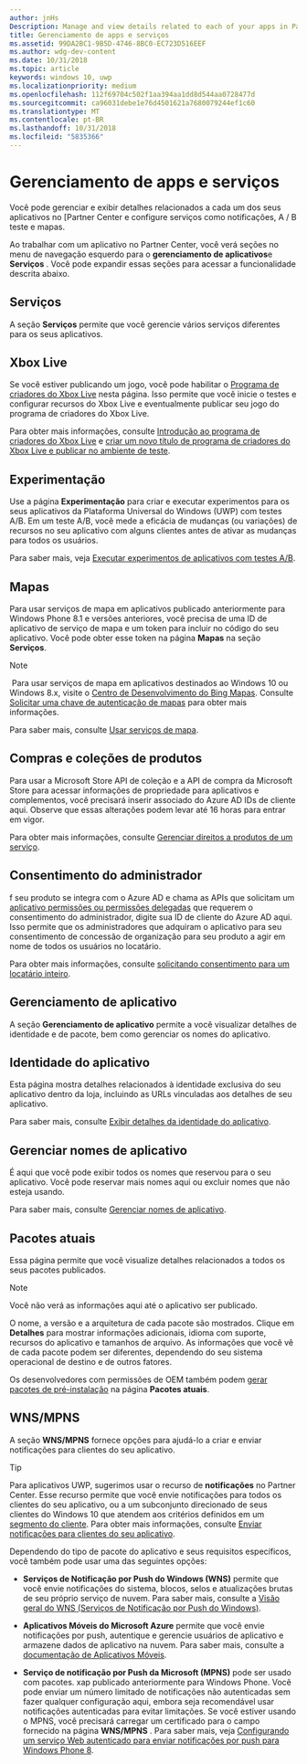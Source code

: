 ```yaml
---
author: jnHs
Description: Manage and view details related to each of your apps in Partner Center, and configure services such as A/B testing and maps.
title: Gerenciamento de apps e serviços
ms.assetid: 99DA2BC1-9B5D-4746-8BC0-EC723D516EEF
ms.author: wdg-dev-content
ms.date: 10/31/2018
ms.topic: article
keywords: windows 10, uwp
ms.localizationpriority: medium
ms.openlocfilehash: 112f69704c502f1aa394aa1dd8d544aa0728477d
ms.sourcegitcommit: ca96031debe1e76d4501621a7680079244ef1c60
ms.translationtype: MT
ms.contentlocale: pt-BR
ms.lasthandoff: 10/31/2018
ms.locfileid: "5835366"
---
```

# <a name="app-management-and-services"></a>Gerenciamento de apps e serviços

Você pode gerenciar e exibir detalhes relacionados a cada um dos seus aplicativos no [Partner Center e configure serviços como notificações, A / B teste e mapas.

Ao trabalhar com um aplicativo no Partner Center, você verá seções no menu de navegação esquerdo para o **gerenciamento de aplicativos**e **Serviços** . Você pode expandir essas seções para acessar a funcionalidade descrita abaixo.

## <a name="services"></a>Serviços

A seção **Serviços** permite que você gerencie vários serviços diferentes para os seus aplicativos.

## <a name="xbox-live"></a>Xbox Live

Se você estiver publicando um jogo, você pode habilitar o [Programa de criadores do Xbox Live](http://xbox.com/developers/creators-program) nesta página. Isso permite que você inicie o testes e configurar recursos do Xbox Live e eventualmente publicar seu jogo do programa de criadores do Xbox Live.

Para obter mais informações, consulte [Introdução ao programa de criadores do Xbox Live](../xbox-live/get-started-with-creators/get-started-with-xbox-live-creators.md) e [criar um novo título de programa de criadores do Xbox Live e publicar no ambiente de teste](../xbox-live/get-started-with-creators/create-and-test-a-new-creators-title.md).

## <a name="experimentation"></a>Experimentação

Use a página **Experimentação** para criar e executar experimentos para os seus aplicativos da Plataforma Universal do Windows (UWP) com testes A/B. Em um teste A/B, você mede a eficácia de mudanças (ou variações) de recursos no seu aplicativo com alguns clientes antes de ativar as mudanças para todos os usuários.

Para saber mais, veja [Executar experimentos de aplicativos com testes A/B](../monetize/run-app-experiments-with-a-b-testing.md).

## <a name="maps"></a>Mapas

Para usar serviços de mapa em aplicativos publicado anteriormente para Windows Phone 8.1 e versões anteriores, você precisa de uma ID de aplicativo de serviço de mapa e um token para incluir no código do seu aplicativo. Você pode obter esse token na página **Mapas** na seção **Serviços**.

> [!NOTE]
> Para usar serviços de mapa em aplicativos destinados ao Windows 10 ou Windows 8.x, visite o [Centro de Desenvolvimento do Bing Mapas](http://go.microsoft.com/fwlink/p/?LinkId=614880). Consulte [Solicitar uma chave de autenticação de mapas](https://docs.microsoft.com/windows/uwp/maps-and-location/authentication-key) para obter mais informações.

Para saber mais, consulte [Usar serviços de mapa](use-map-services.md).

## <a name="product-collections-and-purchases"></a>Compras e coleções de produtos

Para usar a Microsoft Store API de coleção e a API de compra da Microsoft Store para acessar informações de propriedade para aplicativos e complementos, você precisará inserir associado do Azure AD IDs de cliente aqui. Observe que essas alterações podem levar até 16 horas para entrar em vigor.

Para obter mais informações, consulte [Gerenciar direitos a produtos de um serviço](../monetize/view-and-grant-products-from-a-service.md).

## <a name="administrator-consent"></a>Consentimento do administrador

f seu produto se integra com o Azure AD e chama as APIs que solicitam um [aplicativo permissões ou permissões delegadas](https://developer.microsoft.com/graph/docs/concepts/permissions_reference) que requerem o consentimento do administrador, digite sua ID de cliente do Azure AD aqui. Isso permite que os administradores que adquiram o aplicativo para seu consentimento de concessão de organização para seu produto a agir em nome de todos os usuários no locatário.

Para obter mais informações, consulte [solicitando consentimento para um locatário inteiro](https://docs.microsoft.com/en-us/azure/active-directory/develop/active-directory-v2-scopes#requesting-consent-for-an-entire-tenant).

## <a name="app-management"></a>Gerenciamento de aplicativo

A seção **Gerenciamento de aplicativo** permite a você visualizar detalhes de identidade e de pacote, bem como gerenciar os nomes do aplicativo.

## <a name="app-identity"></a>Identidade do aplicativo

Esta página mostra detalhes relacionados à identidade exclusiva do seu aplicativo dentro da loja, incluindo as URLs vinculadas aos detalhes de seu aplicativo.

Para saber mais, consulte [Exibir detalhes da identidade do aplicativo](view-app-identity-details.md).

## <a name="manage-app-names"></a>Gerenciar nomes de aplicativo

É aqui que você pode exibir todos os nomes que reservou para o seu aplicativo. Você pode reservar mais nomes aqui ou excluir nomes que não esteja usando.

Para saber mais, consulte [Gerenciar nomes de aplicativo](manage-app-names.md).

## <a name="current-packages"></a>Pacotes atuais

Essa página permite que você visualize detalhes relacionados a todos os seus pacotes publicados.

> [!NOTE]
> Você não verá as informações aqui até o aplicativo ser publicado.

O nome, a versão e a arquitetura de cada pacote são mostrados. Clique em **Detalhes** para mostrar informações adicionais, idioma com suporte, recursos do aplicativo e tamanhos de arquivo. As informações que você vê de cada pacote podem ser diferentes, dependendo do seu sistema operacional de destino e de outros fatores. 

Os desenvolvedores com permissões de OEM também podem [gerar pacotes de pré-instalação](generate-preinstall-packages-for-oems.md) na página **Pacotes atuais**.

## <a name="wnsmpns"></a>WNS/MPNS

A seção **WNS/MPNS** fornece opções para ajudá-lo a criar e enviar notificações para clientes do seu aplicativo. 

> [!TIP]
> Para aplicativos UWP, sugerimos usar o recurso de **notificações** no Partner Center. Esse recurso permite que você envie notificações para todos os clientes do seu aplicativo, ou a um subconjunto direcionado de seus clientes do Windows 10 que atendem aos critérios definidos em um [segmento do cliente](create-customer-segments.md). Para obter mais informações, consulte [Enviar notificações para clientes do seu aplicativo](send-push-notifications-to-your-apps-customers.md).

Dependendo do tipo de pacote do aplicativo e seus requisitos específicos, você também pode usar uma das seguintes opções: 

-   **Serviços de Notificação por Push do Windows (WNS)** permite que você envie notificações do sistema, blocos, selos e atualizações brutas de seu próprio serviço de nuvem. Para saber mais, consulte a [Visão geral do WNS (Serviços de Notificação por Push do Windows)](../design/shell/tiles-and-notifications/windows-push-notification-services--wns--overview.md).

-   **Aplicativos Móveis do Microsoft Azure** permite que você envie notificações por push, autentique e gerencie usuários de aplicativo e armazene dados de aplicativo na nuvem. Para saber mais, consulte a [documentação de Aplicativos Móveis](http://go.microsoft.com/fwlink/p/?LinkId=221116).

-   **Serviço de notificação por Push da Microsoft (MPNS)** pode ser usado com pacotes. xap publicado anteriormente para Windows Phone. Você pode enviar um número limitado de notificações não autenticadas sem fazer qualquer configuração aqui, embora seja recomendável usar notificações autenticadas para evitar limitações. Se você estiver usando o MPNS, você precisará carregar um certificado para o campo fornecido na página **WNS/MPNS** . Para saber mais, veja [Configurando um serviço Web autenticado para enviar notificações por push para Windows Phone 8](http://go.microsoft.com/fwlink/p/?LinkId=528736).
 

 
